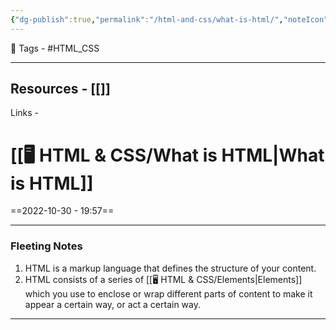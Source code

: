 ```yaml
---
{"dg-publish":true,"permalink":"/html-and-css/what-is-html/","noteIcon":"1"}
---
```


 🧶 Tags - #HTML_CSS 

---
 Resources - [[]]
---
 Links -
 
# [[🖥️ HTML & CSS/What is HTML\|What is HTML]]
==2022-10-30 - 19:57==

---
### Fleeting Notes
1. HTML is a markup language that defines the structure of your content.
2. HTML consists of a series of [[🖥️ HTML & CSS/Elements\|Elements]] which you use to enclose or wrap different parts of content to make it appear a certain way, or act a certain way.

---
